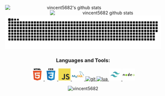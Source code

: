 <p align="center">
 
<!--- Stats Github --->
<img align="left" width="430" height="auto" alt="vincent5682's github stats" src="https://github-readme-stats.vercel.app/api?username=vincent5682&hide=_border=true&title_color=0ff54c&icon_color=0ff54c&text_color=c9d1d9&bg_color=0d1117&show_icons=true;count_private=true&amp;include_all_commits=true">
<img align="right" width="359" height="auto" alt="vincent5682 github stats" src="https://github-readme-stats.vercel.app/api/top-langs/?username=vincent5682&hide=_border=true&title_color=0ff54c&icon_color=0ff54c&text_color=c9d1d9&bg_color=0d1117&layout=compact&amp;show_icons=true&amp;">
</h2>
<!--- Snake Graph --->
<p align="center">
<img src="https://github.com/vincent5682/vincent5682/raw/output/github-contribution-grid-snake.svg" alt="snake" style="max-width: 100%;">
</p>

<h3 align="center">Languages and Tools:</h3>

<p align="center">
    <a href="https://www.w3.org/html/" target="_blank" rel="noreferrer">
        <img src="https://raw.githubusercontent.com/devicons/devicon/master/icons/html5/html5-original-wordmark.svg" alt="html5" width="40" height="40" />
    </a>
    <a href="https://www.w3schools.com/css/" target="_blank" rel="noreferrer">
        <img src="https://raw.githubusercontent.com/devicons/devicon/master/icons/css3/css3-original-wordmark.svg" alt="css3" width="40" height="40" />
    </a>
    <a href="https://developer.mozilla.org/en-US/docs/Web/JavaScript" target="_blank" rel="noreferrer">
        <img src="https://raw.githubusercontent.com/devicons/devicon/master/icons/javascript/javascript-original.svg" alt="javascript" width="40" height="40" />
    </a>
      <a href="https://www.mysql.com/" target="_blank" rel="noreferrer">
        <img src="https://raw.githubusercontent.com/devicons/devicon/master/icons/mysql/mysql-original-wordmark.svg" alt="mysql" width="40" height="40" />
    </a>
    <a href="https://git-scm.com/" target="_blank" rel="noreferrer">
        <img src="https://www.vectorlogo.zone/logos/git-scm/git-scm-icon.svg" alt="git" width="40" height="40" />
    </a>
    <a href="https://www.lua.org/" target="_blank" rel="noreferrer">
        <img src="https://upload.wikimedia.org/wikipedia/commons/thumb/c/cf/Lua-Logo.svg/600px-Lua-Logo.svg.png" alt="lua" width="40" height="40" />
    </a>
    <a href="https://tailwindcss.com/" target="_blank" rel="noreferrer">
        <img src="https://raw.githubusercontent.com/github/explore/882462b8ecc337fd9c9b2572bc463a1cbc88fb6a/topics/tailwind/tailwind.png" alt="tailwind" width="40" height="40" />
    </a>
    <a href="https://nodejs.org" target="_blank" rel="noreferrer">
        <img src="https://raw.githubusercontent.com/devicons/devicon/master/icons/nodejs/nodejs-original-wordmark.svg" alt="nodejs" width="40" height="40" />
    </a>
</p>

<p align="center">
    <img src="https://komarev.com/ghpvc/?username=vincent5682&label=Profile%20views&color=0e75b6&style=flat" alt="vincent5682" />
</p>

